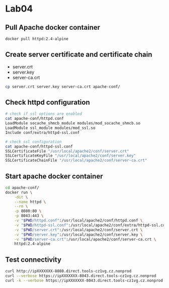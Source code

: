 # Lab04

## Pull Apache docker container

```bash
docker pull httpd:2.4-alpine
```

## Create server certificate and certificate chain

- server.crt
- server.key
- server-ca.crt

```bash
cp server.crt server.key server-ca.crt apache-conf/
```

## Check httpd configuration

```bash
# check if ssl options are enabled
cat apache-conf/httpd.conf
LoadModule socache_shmcb_module modules/mod_socache_shmcb.so
LoadModule ssl_module modules/mod_ssl.so
Include conf/extra/httpd-ssl.conf

# check ssl configuration
cat apache-conf/httpd-ssl.conf
SSLCertificateFile "/usr/local/apache2/conf/server.crt"
SSLCertificateKeyFile "/usr/local/apache2/conf/server.key"
SSLCertificateChainFile "/usr/local/apache2/conf/server-ca.crt"
```

## Start apache docker container

```bash
cd apache-conf/
docker run \
    -dit \
    --name httpd \
    --rm \
    -p 8080:80 \
    -p 8043:443 \
    -v "$PWD/httpd.conf":/usr/local/apache2/conf/httpd.conf \
    -v "$PWD/httpd-ssl.conf":/usr/local/apache2/conf/extra/httpd-ssl.conf \
    -v "$PWD/server.crt":/usr/local/apache2/conf/server.crt \
    -v "$PWD/server.key":/usr/local/apache2/conf/server.key \
    -v "$PWD/server-ca.crt":/usr/local/apache2/conf/server-ca.crt \
    httpd:2.4-alpine
```

## Test connectivity

```bash
curl http://ipXXXXXXX-8080.direct.tools-cz1vg.cz.nonprod
curl --verbose https://ipXXXXXXX-8043.direct.tools-cz1vg.cz.nonprod
curl -k --verbose https://ipXXXXXXX-8043.direct.tools-cz1vg.cz.nonprod
```
